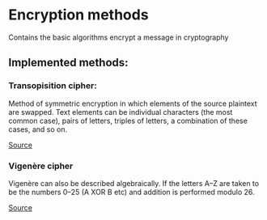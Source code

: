 # Encryption methods

Contains the basic algorithms encrypt a message in cryptography

## Implemented methods:

### Transopisition cipher:
Method of symmetric encryption in which elements of the source plaintext are swapped. Text elements can be individual characters (the most common case),
pairs of letters, triples of letters, a combination of these cases, and so on.

[Source](https://github.com/ExcpOccured/EncryptionMethods/blob/master/EncryptionMethods/src/TranspositionCipher.cpp)

### Vigenère cipher
Vigenère can also be described algebraically. If the letters A–Z are taken to be the numbers 0–25 (A XOR B etc) and addition is performed modulo 26.

[Source](https://github.com/ExcpOccured/EncryptionMethods/blob/master/EncryptionMethods/src/VigenereCipher.cpp)